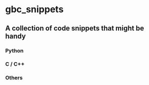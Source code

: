 # gbc_snippets
## A collection of code snippets that might be handy
### Python

### C / C++

### Others
